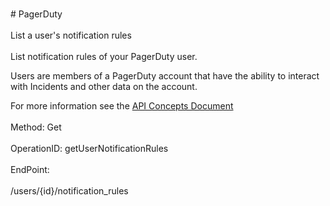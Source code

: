<br>#     PagerDuty</br>
<br>List a user's notification rules</br>
<br>List notification rules of your PagerDuty user.

Users are members of a PagerDuty account that have the ability to interact with Incidents and other data on the account.

For more information see the [API Concepts Document](../../docs/CONCEPTS.md#users)
</br>
<br>Method: Get</br>
<br>OperationID: getUserNotificationRules</br>
<br>EndPoint:</br>
<br>/users/{id}/notification_rules</br>
